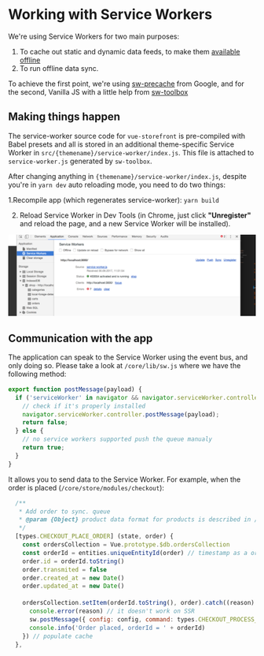 # Working with Service Workers

We're using Service Workers for two main purposes:

1. To cache out static and dynamic data feeds, to make them [available offline](https://developers.google.com/web/fundamentals/primers/service-workers/)
2. To run offline data sync.

To achieve the first point, we're using [sw-precache](https://github.com/GoogleChromeLabs/sw-precache) from Google, and for the second, Vanilla JS with a little help from [sw-toolbox](https://www.google.pl/search?q=sw-toolbox&oq=sw-toolbox&aqs=chrome..69i57j69i60l3j0l2.1529j0j4&sourceid=chrome&ie=UTF-8)

## Making things happen

The service-worker source code for `vue-storefront` is pre-compiled with Babel presets and all is stored in an additional theme-specific Service Worker in `src/{themename}/service-worker/index.js`. This file is attached to `service-worker.js` generated by `sw-toolbox`.

After changing anything in `{themename}/service-worker/index.js`, despite you're in `yarn dev` auto  reloading mode, you need to do two things:

1.Recompile app (which regenerates service-worker):
   `yarn build`

2. Reload Service Worker in Dev Tools (in Chrome, just click **"Unregister"** and reload the page, and a new Service Worker will be installed).


![How to work with service-workers in Chrome](../images/chrome-dev-console.png)

## Communication with the app

The application can speak to the Service Worker using the event bus, and only doing so. Please take a look at `/core/lib/sw.js` where we have the following method:

```js
export function postMessage(payload) {
  if ('serviceWorker' in navigator && navigator.serviceWorker.controller) {
    // check if it's properly installed
    navigator.serviceWorker.controller.postMessage(payload);
    return false;
  } else {
    // no service workers supported push the queue manualy
    return true;
  }
}
```

It allows you to send data to the Service Worker. For example, when the order is placed (`/core/store/modules/checkout`):

```js
  /**
   * Add order to sync. queue
   * @param {Object} product data format for products is described in /doc/ElasticSearch data formats.md
   */
  [types.CHECKOUT_PLACE_ORDER] (state, order) {
    const ordersCollection = Vue.prototype.$db.ordersCollection
    const orderId = entities.uniqueEntityId(order) // timestamp as a order id is not the best we can do but it's enough
    order.id = orderId.toString()
    order.transmited = false
    order.created_at = new Date()
    order.updated_at = new Date()

    ordersCollection.setItem(orderId.toString(), order).catch((reason) => {
      console.error(reason) // it doesn't work on SSR
      sw.postMessage({ config: config, command: types.CHECKOUT_PROCESS_QUEUE }) // process checkout queue
      console.info('Order placed, orderId = ' + orderId)
    }) // populate cache
  },
```
